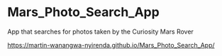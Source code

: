 # Mars_Photo_Search_App
App that searches for photos taken by the Curiosity Mars Rover

https://martin-wanangwa-nyirenda.github.io/Mars_Photo_Search_App/
